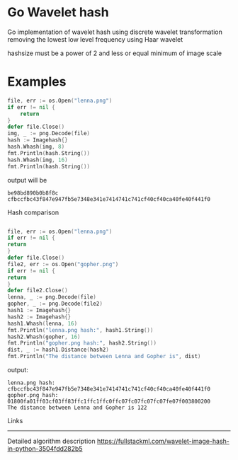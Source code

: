 # Go Wavelet hash
Go implementation of wavelet hash using discrete wavelet transformation removing the lowest low level frequency using Haar wavelet

hashsize must be a power of 2 and less or equal minimum of image scale

Examples
===
```go
file, err := os.Open("lenna.png")
if err != nil {
    return
}
defer file.Close()
img, _ := png.Decode(file)
hash := Imagehash{}
hash.Whash(img, 8)
fmt.Println(hash.String())
hash.Whash(img, 16)
fmt.Println(hash.String())
```
output will be
```
be98bd890b0b8f8c
cfbccfbc43f847e947fb5e7348e341e7414741c741cf40cf40ca40fe40f441f0
```
Hash comparison
```go

file, err := os.Open("lenna.png")
if err != nil {
return
}
defer file.Close()
file2, err := os.Open("gopher.png")
if err != nil {
return
}
defer file2.Close()
lenna, _ := png.Decode(file)
gopher, _ := png.Decode(file2)
hash1 := Imagehash{}
hash2 := Imagehash{}
hash1.Whash(lenna, 16)
fmt.Println("lenna.png hash:", hash1.String())
hash2.Whash(gopher, 16)
fmt.Println("gopher.png hash:", hash2.String())
dist, _ := hash1.Distance(hash2)
fmt.Println("The distance between Lenna and Gopher is", dist)
```
output:
```
lenna.png hash: cfbccfbc43f847e947fb5e7348e341e7414741c741cf40cf40ca40fe40f441f0
gopher.png hash: 01800fa01ff03cf03ff83ffc1ffc1ffc0ffc07fc07fc07fc07fe07f003800200
The distance between Lenna and Gopher is 122
```
Links
___
Detailed algorithm description
https://fullstackml.com/wavelet-image-hash-in-python-3504fdd282b5